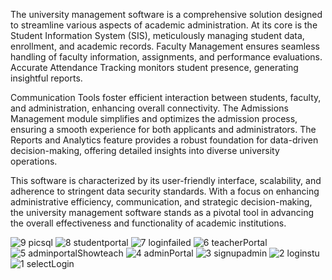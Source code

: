 The university management software is a comprehensive solution designed to streamline various aspects of academic administration. At its core is the Student Information System (SIS), meticulously managing student data, enrollment, and academic records. Faculty Management ensures seamless handling of faculty information, assignments, and performance evaluations. Accurate Attendance Tracking monitors student presence, generating insightful reports.

Communication Tools foster efficient interaction between students, faculty, and administration, enhancing overall connectivity. The Admissions Management module simplifies and optimizes the admission process, ensuring a smooth experience for both applicants and administrators. The Reports and Analytics feature provides a robust foundation for data-driven decision-making, offering detailed insights into diverse university operations.

This software is characterized by its user-friendly interface, scalability, and adherence to stringent data security standards. With a focus on enhancing administrative efficiency, communication, and strategic decision-making, the university management software stands as a pivotal tool in advancing the overall effectiveness and functionality of academic institutions.



![9 picsql](https://github.com/bilalsaeed10b/University-Portal/assets/143334946/d596733c-fb0e-44e5-9562-7a55567440ad)
![8 studentportal](https://github.com/bilalsaeed10b/University-Portal/assets/143334946/35cada47-c2cd-4f9f-99fb-f64505b09105)
![7 loginfailed](https://github.com/bilalsaeed10b/University-Portal/assets/143334946/3c1d944a-6f61-4202-a717-fd0a1cbb445d)
![6 teacherPortal](https://github.com/bilalsaeed10b/University-Portal/assets/143334946/f4eea994-3a96-4a92-b4cc-42b1b3fa4968)
![5 adminportalShowteach](https://github.com/bilalsaeed10b/University-Portal/assets/143334946/a98b3b7a-e606-4321-aa5e-6d0006811a8e)
![4 adminPortal](https://github.com/bilalsaeed10b/University-Portal/assets/143334946/489d4f20-5aff-40e2-af64-03c1750e0d6e)
![3 signupadmin](https://github.com/bilalsaeed10b/University-Portal/assets/143334946/8beb8960-0895-44ff-a881-a5135c08a92e)
![2 loginstu](https://github.com/bilalsaeed10b/University-Portal/assets/143334946/4403ca5b-6fdc-4707-9f69-c4f1d1c86160)
![1 selectLogin](https://github.com/bilalsaeed10b/University-Portal/assets/143334946/67c15c3c-3c03-4f97-b17a-d5a67afd55e0)

